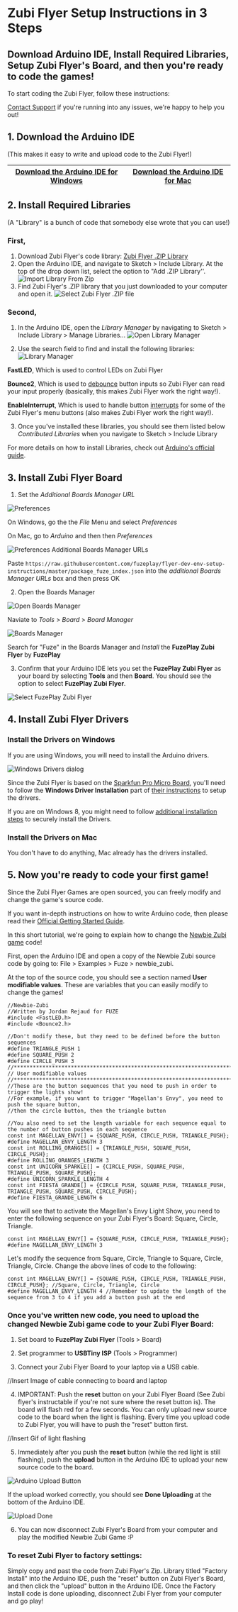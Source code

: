 # Zubi Flyer Setup Instructions in 3 Steps
## Download Arduino IDE, Install Required Libraries, Setup Zubi Flyer's Board, and then you're ready to code the games!

To start coding the Zubi Flyer, follow these instructions:

[Contact Support](fuzeplay.co) if you're running into any issues, we're happy to help you out!

## 1. Download the Arduino IDE
(This makes it easy to write and upload code to the Zubi Flyer!)

  [Download the Arduino IDE for Windows](https://www.arduino.cc/download_handler.php?f=/arduino-1.8.2-windows.exe) | [Download the Arduino IDE for Mac](https://www.arduino.cc/download_handler.php?f=/arduino-1.8.2-macosx.zip)
  ------------ | -------------


## 2. Install Required Libraries
(A "Library" is a bunch of code that somebody else wrote that you can use!)

### First,
  1. Download Zubi Flyer's code library: [Zubi Flyer .ZIP Library](https://github.com/fuzeplay/zubi-flyer-games/raw/master/Fuze.zip)
  2. Open the Arduino IDE, and navigate to Sketch > Include Library. At the top of the drop down list, select the option to "Add .ZIP Library''.
  ![Import Library From Zip](https://github.com/fuzeplay/flyer-dev-env-setup-instructions/blob/master/images/select_include_libraries_cropped.png?raw=true)
  3. Find Zubi Flyer's .ZIP library that you just downloaded to your computer and open it.
  ![Select Zubi Flyer .ZIP file](https://github.com/fuzeplay/flyer-dev-env-setup-instructions/blob/master/images/find_zip_file.png?raw=true)


### Second,

  1. In the Arduino IDE, open the *Library Manager* by navigating to Sketch > Include Library > Manage Libraries...
  ![Open Library Manager](https://github.com/fuzeplay/flyer-dev-env-setup-instructions/raw/master/images/select_manage_libraries_cropped.png?raw=true)

  2. Use the search field to find and install the following libraries:
  ![Library Manager](https://github.com/fuzeplay/flyer-dev-env-setup-instructions/blob/master/images/library_manager.png?raw=true)

**FastLED**, Which is used to control LEDs on Zubi Flyer

**Bounce2**, Which is used to [debounce](https://www.arduino.cc/en/Tutorial/Debounce) button inputs so Zubi Flyer can
    read your input properly (basically, this makes Zubi Flyer work the right way!).

**EnableInterrupt**, Which is used to handle button [interrupts](https://www.arduino.cc/en/Reference/Interrupts) for some of the Zubi Flyer's menu buttons (also makes Zubi Flyer work the right way!).

  3. Once you've installed these libraries, you should see them listed below *Contributed Libraries* when you navigate to Sketch > Include Library

  For more details on how to install Libraries, check out [Arduino's official guide](https://www.arduino.cc/en/Guide/Libraries).

## 3. Install Zubi Flyer Board

  1. Set the *Additional Boards Manager URL*

  ![Preferences](https://github.com/fuzeplay/flyer-dev-env-setup-instructions/blob/master/images/select_preferences_cropped.png?raw=true)

  On Windows, go the the *File* Menu and select *Preferences*

  On Mac, go to *Arduino* and then then *Preferences*

  ![Preferences Additional Boards Manager URLs](https://github.com/fuzeplay/flyer-dev-env-setup-instructions/blob/master/images/preferences.png?raw=true)

  Paste `https://raw.githubusercontent.com/fuzeplay/flyer-dev-env-setup-instructions/master/package_fuze_index.json` into the *additional Boards Manager URLs* box and then press OK

  2. Open the Boards Manager

  ![Open Boards Manager](https://github.com/fuzeplay/flyer-dev-env-setup-instructions/blob/master/images/select_boards_manager_cropped.png?raw=true)

  Naviate to *Tools* > *Board* > *Board Manager*

  ![Boards Manager](https://github.com/fuzeplay/flyer-dev-env-setup-instructions/blob/master/images/boards_manager.png?raw=true)

  Search for "Fuze" in the Boards Manager and *Install* the **FuzePlay Zubi Flyer** by **FuzePlay**

  3. Confirm that your Arduino IDE lets you set the **FuzePlay Zubi Flyer** as your board by selecting **Tools** and then **Board**.  You should see the option to select **FuzePlay Zubi Flyer**.
  
  
  ![Select FuzePlay Zubi Flyer](https://github.com/fuzeplay/flyer-dev-env-setup-instructions/blob/master/images/select_zubi_flyer_board.png?raw=true)

## 4. Install Zubi Flyer Drivers
### Install the Drivers on Windows
  If you are using Windows, you will need to install the Arduino drivers.

  ![Windows Drivers dialog](https://github.com/fuzeplay/flyer-dev-env-setup-instructions/blob/master/images/windows_driver.png?raw=true)

  Since the Zubi Flyer is based on the [Sparkfun Pro Micro Board](https://www.sparkfun.com/products/12640), you'll need to follow the **Windows Driver Installation** part of [their instructions](https://learn.sparkfun.com/tutorials/pro-micro--fio-v3-hookup-guide/installing-windows) to setup the drivers.

  If you are on Windows 8, you might need to follow [additional installation steps](http://mytechblog.com/tutorials/arduino/install-arduino-drivers-on-windows-8/) to securely install the Drivers.

### Install the Drivers on Mac
  You don't have to do anything, Mac already has the drivers installed.

## 5. Now you're ready to code your first game!
 Since the Zubi Flyer Games are open sourced, you can freely modify and change the game's source code.

 If you want in-depth instructions on how to write Arduino code, then please read their [Official Getting Started Guide](https://www.arduino.cc/en/Guide/HomePage).

 In this short tutorial, we're going to explain how to change the [Newbie Zubi game](https://github.com/fuzeplay/zubi-flyer-games/blob/master/newbie_zubi/newbie_zubi.ino) code!

  First, open the Arduino IDE and open a copy of the Newbie Zubi source code by going to: File > Examples > Fuze > newbie_zubi.

  At the top of the source code, you should see a section named **User modifiable values**. These are variables that you can easily modify to change the games!
  ```
//Newbie-Zubi
//Written by Jordan Rejaud for FUZE
#include <FastLED.h>
#include <Bounce2.h>

//Don't modify these, but they need to be defined before the button sequences
#define TRIANGLE_PUSH 1
#define SQUARE_PUSH 2
#define CIRCLE_PUSH 3
//******************************************************************************
// User modifiable values
//******************************************************************************
//These are the button sequences that you need to push in order to trigger the lights show!
//For example, if you want to trigger "Magellan's Envy", you need to push the square button,
//then the circle button, then the triangle button

//You also need to set the length variable for each sequence equal to the number of button pushes in each sequence
const int MAGELLAN_ENVY[] = {SQUARE_PUSH, CIRCLE_PUSH, TRIANGLE_PUSH};
#define MAGELLAN_ENVY_LENGTH 3
const int ROLLING_ORANGES[] = {TRIANGLE_PUSH, SQUARE_PUSH, CIRCLE_PUSH};
#define ROLLING_ORANGES_LENGTH 3
const int UNICORN_SPARKLE[] = {CIRCLE_PUSH, SQUARE_PUSH, TRIANGLE_PUSH, SQUARE_PUSH};
#define UNICORN_SPARKLE_LENGTH 4
const int FIESTA_GRANDE[] = {CIRCLE_PUSH, SQUARE_PUSH, TRIANGLE_PUSH, TRIANGLE_PUSH, SQUARE_PUSH, CIRCLE_PUSH};
#define FIESTA_GRANDE_LENGTH 6
```


You will see that to activate the Magellan's Envy Light Show, you need to enter the following sequence on your Zubi Flyer's Board: Square, Circle, Triangle.
```
const int MAGELLAN_ENVY[] = {SQUARE_PUSH, CIRCLE_PUSH, TRIANGLE_PUSH};
#define MAGELLAN_ENVY_LENGTH 3
```

Let's modify the sequence from Square, Circle, Triangle to Square, Circle, Triangle, Circle. Change the above lines of code to the following:
```
const int MAGELLAN_ENVY[] = {SQUARE_PUSH, CIRCLE_PUSH, TRIANGLE_PUSH, CIRCLE_PUSH}; //Square, Circle, Triangle, Circle
#define MAGELLAN_ENVY_LENGTH 4 //Remember to update the length of the sequence from 3 to 4 if you add a button push at the end
```

### Once you've written new code, you need to upload the changed Newbie Zubi game code to your Zubi Flyer Board:

1. Set board to **FuzePlay Zubi Flyer** (Tools > Board)
2. Set programmer to **USBTiny ISP** (Tools > Programmer)

3. Connect your Zubi Flyer Board to your laptop via a USB cable.

//Insert Image of cable connecting to board and laptop

4. IMPORTANT: Push the **reset** button on your Zubi Flyer Board (See Zubi flyer's instructable if you're not sure where the reset button is). The board will flash red for a few seconds. You can only upload new source code to the board when the light is flashing.  Every time you upload code to Zubi Flyer, you will have to push the "reset" button first.

//Insert Gif of light flashing

5.  Immediately after you push the **reset** button (while the red light is still flashing), push the **upload** button in the Arduino IDE to upload your new source code to the board.

![Arduino Upload Button](https://github.com/fuzeplay/flyer-dev-env-setup-instructions/blob/master/images/upload.png?raw=true)

If the upload worked correctly, you should see **Done Uploading** at the bottom of the Arduino IDE.

![Upload Done](https://github.com/fuzeplay/flyer-dev-env-setup-instructions/blob/master/images/upload_done.png?raw=true)

6. You can now disconnect Zubi Flyer's Board from your computer and play the modified Newbie Zubi Game :P

### To reset Zubi Flyer to factory settings:
Simply copy and past the code from Zubi Flyer's Zip. Library titled "Factory Install" into the Arduino IDE, push the "reset" button on Zubi Flyer's Board, and then click the "upload" button in the Arduino IDE.  Once the Factory Install code is done uploading, disconnect Zubi Flyer from your computer and go play!
